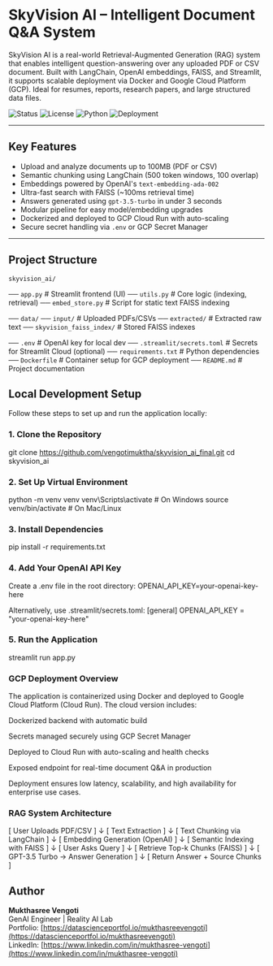 # SkyVision AI – Intelligent Document Q&A System

SkyVision AI is a real-world Retrieval-Augmented Generation (RAG) system that enables intelligent question-answering over any uploaded PDF or CSV document. Built with LangChain, OpenAI embeddings, FAISS, and Streamlit, it supports scalable deployment via Docker and Google Cloud Platform (GCP). Ideal for resumes, reports, research papers, and large structured data files.

![Status](https://img.shields.io/badge/status-production-green)
![License](https://img.shields.io/badge/license-MIT-blue)
![Python](https://img.shields.io/badge/python-3.11-blue)
![Deployment](https://img.shields.io/badge/GCP-Cloud_Run-blue)

---

##  Key Features

-  Upload and analyze documents up to 100MB (PDF or CSV)
-  Semantic chunking using LangChain (500 token windows, 100 overlap)
-  Embeddings powered by OpenAI's `text-embedding-ada-002`
-  Ultra-fast search with FAISS (~100ms retrieval time)
-  Answers generated using `gpt-3.5-turbo` in under 3 seconds
-  Modular pipeline for easy model/embedding upgrades
-  Dockerized and deployed to GCP Cloud Run with auto-scaling
-  Secure secret handling via `.env` or GCP Secret Manager

---

##  Project Structure


`skyvision_ai/`

  ── `app.py`                      # Streamlit frontend (UI)
  ── `utils.py`                    # Core logic (indexing, retrieval)
  ── `embed_store.py`              # Script for static text FAISS indexing

 ── `data/`
   ── `input/`                  # Uploaded PDFs/CSVs
   ── `extracted/`              # Extracted raw text
   ── `skyvision_faiss_index/` # Stored FAISS indexes

── `.env`                       # OpenAI key for local dev
── `.streamlit/secrets.toml`    # Secrets for Streamlit Cloud (optional)
── `requirements.txt`           # Python dependencies
── `Dockerfile`                # Container setup for GCP deployment
── `README.md`                 # Project documentation


## Local Development Setup

Follow these steps to set up and run the application locally:

### 1. Clone the Repository


git clone https://github.com/vengotimuktha/skyvision_ai_final.git
cd skyvision_ai

### 2. Set Up Virtual Environment

python -m venv venv
venv\Scripts\activate        # On Windows
source venv/bin/activate  # On Mac/Linux

### 3. Install Dependencies
pip install -r requirements.txt

### 4. Add Your OpenAI API Key

Create a .env file in the root directory:
OPENAI_API_KEY=your-openai-key-here

Alternatively, use .streamlit/secrets.toml:
[general]
OPENAI_API_KEY = "your-openai-key-here"

### 5. Run the Application

streamlit run app.py

### GCP Deployment Overview
The application is containerized using Docker and deployed to Google Cloud Platform (Cloud Run). The cloud version includes:

Dockerized backend with automatic build

Secrets managed securely using GCP Secret Manager

Deployed to Cloud Run with auto-scaling and health checks

Exposed endpoint for real-time document Q&A in production

Deployment ensures low latency, scalability, and high availability for enterprise use cases.

### RAG System Architecture
[ User Uploads PDF/CSV ]
           ↓
[ Text Extraction ]
           ↓
[ Text Chunking via LangChain ]
           ↓
[ Embedding Generation (OpenAI) ]
           ↓
[ Semantic Indexing with FAISS ]
           ↓
[ User Asks Query ]
           ↓
[ Retrieve Top-k Chunks (FAISS) ]
           ↓
[ GPT-3.5 Turbo → Answer Generation ]
           ↓
[ Return Answer + Source Chunks ]

## Author

**Mukthasree Vengoti**  
GenAI Engineer |  Reality AI Lab  
 Portfolio: [https://datascienceportfol.io/mukthasreevengoti](https://datascienceportfol.io/mukthasreevengoti)  
 LinkedIn: [https://www.linkedin.com/in/mukthasree-vengoti](https://www.linkedin.com/in/mukthasree-vengoti)
